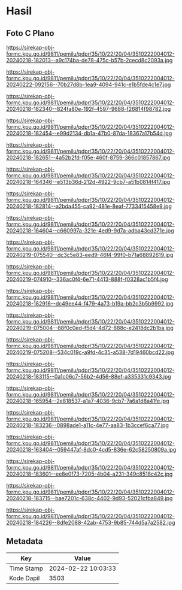 # Hasil

## Foto C Plano

https://sirekap-obj-formc.kpu.go.id/9811/pemilu/pdpr/35/10/22/20/04/3510222004012-20240218-182013--a9c174ba-de78-475c-b57b-2cecd8c2093a.jpg

https://sirekap-obj-formc.kpu.go.id/9811/pemilu/pdpr/35/10/22/20/04/3510222004012-20240222-092156--70b27d8b-1ea9-4094-941c-e1b5fde4c1e7.jpg

https://sirekap-obj-formc.kpu.go.id/9811/pemilu/pdpr/35/10/22/20/04/3510222004012-20240218-182340--824fa80e-192f-4597-9688-f26814f98782.jpg

https://sirekap-obj-formc.kpu.go.id/9811/pemilu/pdpr/35/10/22/20/04/3510222004012-20240218-182454--e99d2134-db1a-47b0-87da-18367a17b54d.jpg

https://sirekap-obj-formc.kpu.go.id/9811/pemilu/pdpr/35/10/22/20/04/3510222004012-20240218-182651--4a52b2fd-f05e-460f-8759-366c01857867.jpg

https://sirekap-obj-formc.kpu.go.id/9811/pemilu/pdpr/35/10/22/20/04/3510222004012-20240218-164346--e513b36d-212d-4922-9cb7-a51b0814f417.jpg

https://sirekap-obj-formc.kpu.go.id/9811/pemilu/pdpr/35/10/22/20/04/3510222004012-20240218-182814--a2bda455-ca92-481e-8eaf-7733415458e9.jpg

https://sirekap-obj-formc.kpu.go.id/9811/pemilu/pdpr/35/10/22/20/04/3510222004012-20240218-164604--c660997a-321e-4ed9-9d7a-adba43cd371e.jpg

https://sirekap-obj-formc.kpu.go.id/9811/pemilu/pdpr/35/10/22/20/04/3510222004012-20240219-075540--dc3c5e83-eed9-46f4-99f0-b71a68892619.jpg

https://sirekap-obj-formc.kpu.go.id/9811/pemilu/pdpr/35/10/22/20/04/3510222004012-20240219-074910--336ac0f4-6e71-4413-888f-f0328ac1b5f4.jpg

https://sirekap-obj-formc.kpu.go.id/9811/pemilu/pdpr/35/10/22/20/04/3510222004012-20240218-182916--dc49ee44-f479-4a73-b19a-bb2c3b5b9992.jpg

https://sirekap-obj-formc.kpu.go.id/9811/pemilu/pdpr/35/10/22/20/04/3510222004012-20240219-075004--88f0c0ed-f5d4-4d72-888c-e2418dc2b1ba.jpg

https://sirekap-obj-formc.kpu.go.id/9811/pemilu/pdpr/35/10/22/20/04/3510222004012-20240219-075208--534c019c-a9fd-4c35-a538-7d19460bcd22.jpg

https://sirekap-obj-formc.kpu.go.id/9811/pemilu/pdpr/35/10/22/20/04/3510222004012-20240218-183115--0a1c06c7-56b2-4d56-88ef-a335331c9343.jpg

https://sirekap-obj-formc.kpu.go.id/9811/pemilu/pdpr/35/10/22/20/04/3510222004012-20240218-165954--2e818537-a1a7-4036-9cb7-7a6a1d8a41fe.jpg

https://sirekap-obj-formc.kpu.go.id/9811/pemilu/pdpr/35/10/22/20/04/3510222004012-20240218-183236--0898ade1-a11c-4e77-aa83-1b3ccef6ca77.jpg

https://sirekap-obj-formc.kpu.go.id/9811/pemilu/pdpr/35/10/22/20/04/3510222004012-20240218-163404--059447af-8dc0-4cd5-836e-62c58250809a.jpg

https://sirekap-obj-formc.kpu.go.id/9811/pemilu/pdpr/35/10/22/20/04/3510222004012-20240218-183601--ee8e0f73-7205-4b04-a231-349c8518c42c.jpg

https://sirekap-obj-formc.kpu.go.id/9811/pemilu/pdpr/35/10/22/20/04/3510222004012-20240218-183715--bae7201c-638c-4402-9d93-52021cfba849.jpg

https://sirekap-obj-formc.kpu.go.id/9811/pemilu/pdpr/35/10/22/20/04/3510222004012-20240218-184226--8dfe2088-42ab-4753-9b85-744d5a7a2582.jpg


## Metadata

| Key        | Value               |
| ---------- | ------------------- |
| Time Stamp | 2024-02-22 10:03:33 |
| Kode Dapil | 3503                |



